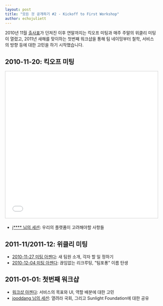 ```yaml
---
layout: post
title: "모든 것 공개하기 #2 - Kickoff to First Workshop"
author: echojuliett
---
```


2010년 11월 [출사표](/2016/08/01/open-everything-1)가 던져진 이후 연말까지는
킥오프 미팅과
매주 주말의 위클리 미팅이 열렸고,
2011년 새해를 맞이하는 첫번째 워크샵을 통해
팀 네이밍부터 철학, 서비스의 방향 등에 대한 고민을 하기 시작했습니다.

## 2010-11-20: 킥오프 미팅

<iframe src="//www.slideshare.net/slideshow/embed_code/key/4Lc0OWIOGHCqW9" width="595" height="485" frameborder="0" marginwidth="0" marginheight="0" scrolling="no" style="border:1px solid #CCC; border-width:1px; margin-bottom:5px; max-width: 100%;" allowfullscreen> </iframe>

- [j**** 님의 세션](http://www.slideshare.net/teampopong/20101120-kick-off-meeting-j): 우리의 플랫폼이 고려해야할 사항들

## 2011-11/2011-12: 위클리 미팅

- [2010-11-27 미팅 아젠다](http://www.slideshare.net/teampopong/20101127-weekly-meeting): 새 팀원 소개, 각자 할 일 정하기
- [2010-12-04 미팅 아젠다](http://www.slideshare.net/teampopong/20101204-weekly-meeting): 끊임없는 리크루팅, "팀포퐁" 이름 탄생

## 2011-01-01: 첫번째 워크샵

- [워크샵 아젠다](http://www.slideshare.net/teampopong/20110101-workshop-agenda): 서비스의 목표와 UI, 역할 배분에 대한 고민
- [jooddang 님의 세션](http://www.slideshare.net/teampopong/20110101-workshop-jooddang): 열려라 국회, 그리고 Sunlight Foundation에 대한 공유
